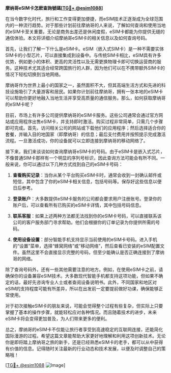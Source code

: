 **摩纳哥eSIM卡怎麽查詢號碼[[TG💪+ @esim1088](https://t.me/s/esim1088)]**

在当今数字化时代，旅行和工作变得更加便捷，而eSIM技术正逐渐成为全球范围内的一种流行趋势。对于那些计划前往摩纳哥的人来说，了解如何查询和使用当地的eSIM卡至关重要。无论是商务出差还是休闲度假，eSIM卡都能为你提供无缝的通信体验。本文将详细介绍摩纳哥eSIM卡的相关信息以及如何查询号码。

首先，让我们了解一下什么是eSIM卡。eSIM（嵌入式SIM卡）是一种不需要实体SIM卡的小型芯片，可以直接集成到设备中。与传统SIM卡相比，eSIM具有许多优势，例如更小的体积、更高的灵活性以及无需更换物理卡即可切换运营商的服务。这种技术尤其适合经常跨国旅行的人群，因为他们可以在不携带额外SIM卡的情况下轻松切换到当地网络。

摩纳哥作为世界上最小的国家之一，虽然面积不大，但其高端生活方式和先进的科技设施吸引了大量游客和居民。如果你计划前往摩纳哥，拥有一张本地的eSIM卡可以帮助你更好地融入当地生活并享受高质量的通信服务。那么，如何获取摩纳哥的eSIM卡呢？

目前，市场上有许多公司提供摩纳哥的eSIM卡服务。这些公司通常会通过官方网站或应用程序出售eSIM卡，并支持即时激活。购买过程非常简单，只需几个步骤即可完成。首先，访问相关公司的网站或下载他们的应用程序；然后选择适合你的套餐，并输入目的地国家（即摩纳哥）的信息；最后支付费用并按照提示完成激活流程。一旦激活成功，你的设备就可以立即连接到摩纳哥的移动网络了。

接下来，我们来谈谈如何查询摩纳哥eSIM卡的号码。由于eSIM卡是嵌入式芯片，不像普通SIM卡那样有一个明显的序列号标识，因此查询方法可能会有所不同。一般来说，你可以通过以下几种方式找到自己的eSIM卡号码：

1. **查看购买记录**：当你从某个平台购买eSIM卡时，通常会收到一封确认邮件或短信，其中包含了你的eSIM卡相关信息，包括号码等。保存好这些信息以便日后参考。
   
2. **登录账户**：大多数提供eSIM卡服务的公司都会要求用户注册账号。登录你的账户后，可以查看所有已购买的eSIM卡详情，其中包括号码信息。

3. **联系客服**：如果上述两种方法都无法找到你的eSIM卡号码，可以直接联系该公司的客户服务部门寻求帮助。他们会根据你的订单记录为你提供所需的号码。

4. **使用设备设置**：部分智能手机支持显示当前使用的eSIM卡号码。进入手机的“设置”菜单，选择“蜂窝网络”或“移动网络”，然后查看已安装的eSIM配置文件。虽然这里不会直接显示完整的号码，但至少能确认是否正确连接到了摩纳哥的网络。

除了查询号码外，还有一些其他需要注意的地方。例如，在使用eSIM卡之前，请确保你的设备兼容eSIM技术。大多数现代智能手机都支持这项功能，但如果不确定的话，最好先咨询专业人士或者查阅设备说明书。此外，不同国家和地区对eSIM的支持程度可能有所差异，所以在出发前一定要提前做好功课，确保能够正常使用。

对于初次接触eSIM卡的朋友来说，可能会觉得整个过程有些复杂，但实际上只要掌握了基本的操作步骤，就能轻松应对各种情况。而且随着技术的进步，未来eSIM卡将会变得更加普及，为人们带来更多的便利。

总之，摩纳哥的eSIM卡不仅能让旅行者享受到高速稳定的互联网连接，还能简化国际漫游的过程。希望这篇文章能帮助大家更好地理解和利用这项创新技术。无论你是即将踏上摩纳哥之旅的新手，还是已经熟悉eSIM卡的老手，都可以从中获得有价值的信息。记得随时关注最新的行业动态和技术发展，以便及时调整自己的策略哦！

[[TG💪+ @esim1088](https://t.me/s/esim1088) ![Image](https://i.postimg.cc/4NQfJmqS/Snipaste-2025-05-13-00-14-12.png)]